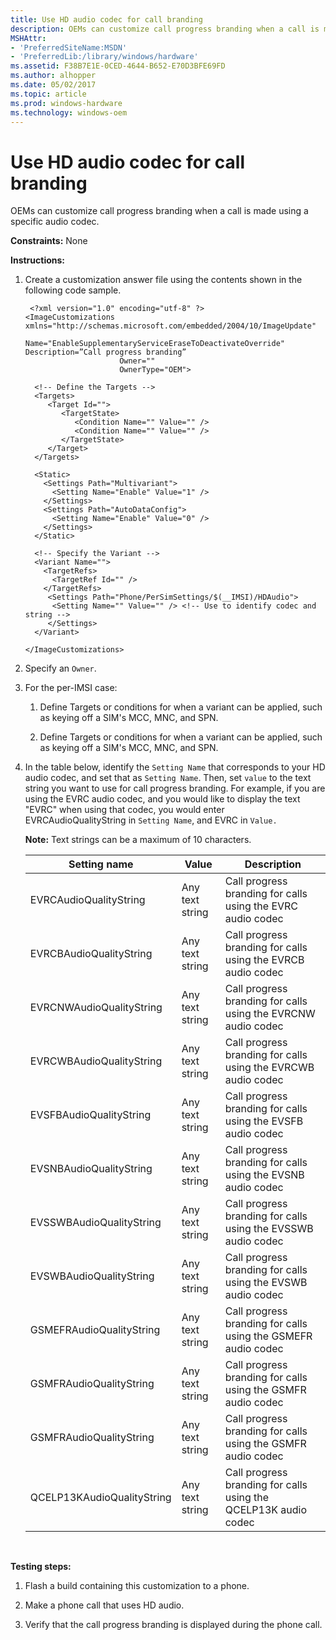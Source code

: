 ```yaml
---
title: Use HD audio codec for call branding
description: OEMs can customize call progress branding when a call is made using a specific audio codec.
MSHAttr:
- 'PreferredSiteName:MSDN'
- 'PreferredLib:/library/windows/hardware'
ms.assetid: F38B7E1E-0CED-4644-B652-E70D3BFE69FD
ms.author: alhopper
ms.date: 05/02/2017
ms.topic: article
ms.prod: windows-hardware
ms.technology: windows-oem
---
```


# Use HD audio codec for call branding


OEMs can customize call progress branding when a call is made using a specific audio codec.

<a href="" id="constraints---none"></a>**Constraints:** None  

<a href="" id="instructions-"></a>**Instructions:**  
1.  Create a customization answer file using the contents shown in the following code sample.

    ```
     <?xml version="1.0" encoding="utf-8" ?>  
    <ImageCustomizations xmlns="http://schemas.microsoft.com/embedded/2004/10/ImageUpdate"  
                         Name="EnableSupplementaryServiceEraseToDeactivateOverride" Description=”Call progress branding”
                         Owner=""  
                         OwnerType="OEM"> 

      <!-- Define the Targets --> 
      <Targets>
         <Target Id="">
            <TargetState>
               <Condition Name="" Value="" />
               <Condition Name="" Value="" />
            </TargetState>
         </Target>
      </Targets>

      <Static>
        <Settings Path="Multivariant">
          <Setting Name="Enable" Value="1" />
        </Settings>
        <Settings Path="AutoDataConfig">
          <Setting Name="Enable" Value="0" />
        </Settings>
      </Static>

      <!-- Specify the Variant -->
      <Variant Name=""> 
        <TargetRefs>
          <TargetRef Id="" /> 
        </TargetRefs>
         <Settings Path="Phone/PerSimSettings/$(__IMSI)/HDAudio">  
          <Setting Name="" Value="" /> <!-- Use to identify codec and string -->
         </Settings>   
      </Variant>

    </ImageCustomizations>
    ```

2.  Specify an `Owner`.

3.  For the per-IMSI case:

    1.  Define Targets or conditions for when a variant can be applied, such as keying off a SIM's MCC, MNC, and SPN.

    2.  Define Targets or conditions for when a variant can be applied, such as keying off a SIM's MCC, MNC, and SPN.

4.  In the table below, identify the `Setting Name` that corresponds to your HD audio codec, and set that as `Setting Name`. Then, set `value` to the text string you want to use for call progress branding. For example, if you are using the EVRC audio codec, and you would like to display the text "EVRC" when using that codec, you would enter EVRCAudioQualityString in `Setting Name`, and EVRC in `Value. `

    **Note:** Text strings can be a maximum of 10 characters.

    | Setting name               | Value           | Description                                                     |
    |----------------------------|-----------------|-----------------------------------------------------------------|
    | EVRCAudioQualityString     | Any text string | Call progress branding for calls using the EVRC audio codec     |
    | EVRCBAudioQualityString    | Any text string | Call progress branding for calls using the EVRCB audio codec    |
    | EVRCNWAudioQualityString   | Any text string | Call progress branding for calls using the EVRCNW audio codec   |
    | EVRCWBAudioQualityString   | Any text string | Call progress branding for calls using the EVRCWB audio codec   |
    | EVSFBAudioQualityString    | Any text string | Call progress branding for calls using the EVSFB audio codec    |
    | EVSNBAudioQualityString    | Any text string | Call progress branding for calls using the EVSNB audio codec    |
    | EVSSWBAudioQualityString   | Any text string | Call progress branding for calls using the EVSSWB audio codec   |
    | EVSWBAudioQualityString    | Any text string | Call progress branding for calls using the EVSWB audio codec    |
    | GSMEFRAudioQualityString   | Any text string | Call progress branding for calls using the GSMEFR audio codec   |
    | GSMFRAudioQualityString    | Any text string | Call progress branding for calls using the GSMFR audio codec    |
    | GSMFRAudioQualityString    | Any text string | Call progress branding for calls using the GSMFR audio codec    |
    | QCELP13KAudioQualityString | Any text string | Call progress branding for calls using the QCELP13K audio codec |

     

<a href="" id="testing-steps-"></a>**Testing steps:**  
1.  Flash a build containing this customization to a phone.

2.  Make a phone call that uses HD audio.

3.  Verify that the call progress branding is displayed during the phone call.

 

 






